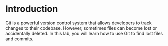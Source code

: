 # Introduction

Git is a powerful version control system that allows developers to track changes to their codebase. However, sometimes files can become lost or accidentally deleted. In this lab, you will learn how to use Git to find lost files and commits.
